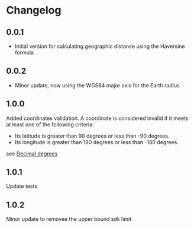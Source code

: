 # Changelog

## 0.0.1

- Initial version for calculating geographic distance using the Haversine formula 

## 0.0.2
- Minor update, now using the WGS84 major axis for the Earth radius

## 1.0.0
Added coordinates validation. 
A coordinate is considered invalid if it meets at least one of the following criteria:
- Its latitude is greater than 90 degrees or less than -90 degrees.
- Its longitude is greater than 180 degrees or less than -180 degrees.

see [Decimal degrees](https://en.wikipedia.org/wiki/Decimal_degrees)

## 1.0.1
Update tests

## 1.0.2
Minor update to removee the upper bound sdk limit